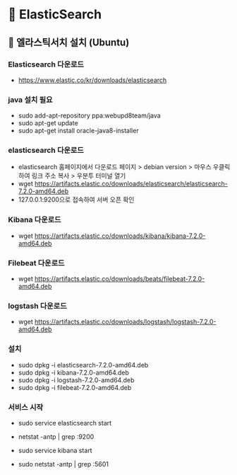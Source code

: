 # :book: ElasticSearch

## :pushpin: 엘라스틱서치 설치 (Ubuntu)

### Elasticsearch 다운로드

- https://www.elastic.co/kr/downloads/elasticsearch


### java 설치 필요

- sudo add-apt-repository ppa:webupd8team/java
- sudo apt-get update
- sudo apt-get install oracle-java8-installer


### elasticsearch 다운로드

- elasticsearch 홈페이지에서 다운로드 페이지 > debian version > 마우스 우클릭하여 링크 주소 복사 > 우분투 터미널 열기  
- wget https://artifacts.elastic.co/downloads/elasticsearch/elasticsearch-7.2.0-amd64.deb
- 127.0.0.1:9200으로 접속하여 서버 오픈 확인


### Kibana 다운로드
 
- wget https://artifacts.elastic.co/downloads/kibana/kibana-7.2.0-amd64.deb


### Filebeat 다운로드

- wget https://artifacts.elastic.co/downloads/beats/filebeat-7.2.0-amd64.deb


### logstash 다운로드

- wget https://artifacts.elastic.co/downloads/logstash/logstash-7.2.0-amd64.deb


### 설치

- sudo dpkg -i elasticsearch-7.2.0-amd64.deb
- sudo dpkg -i kibana-7.2.0-amd64.deb
- sudo dpkg -i logstash-7.2.0-amd64.deb
- sudo dpkg -i filebeat-7.2.0-amd64.deb


### 서비스 시작

- sudo service elasticsearch start
- netstat -antp | grep :9200

- sudo service kibana start
- sudo netstat -antp | grep :5601